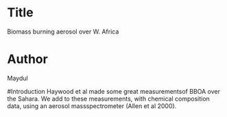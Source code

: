 # Title
Biomass burning aerosol over W. Africa

# Author
Maydul 

#Introduction
Haywood et al made some great measurementsof BBOA over the Sahara.
We add to these measurements, with chemical composition data, using an aerosol massspectrometer (Allen et al 2000).